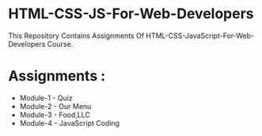 # HTML-CSS-JS-For-Web-Developers
This Repository Contains Assignments Of HTML-CSS-JavaScript-For-Web-Developers Course.

# Assignments :
* Module-1 - Quiz 
* Module-2 - Our Menu
* Module-3 - Food,LLC
* Module-4 - JavaScript Coding
